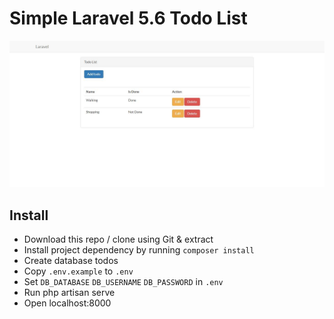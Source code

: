 # Simple Laravel 5.6 Todo List

![Todos](https://github.com/ryanrahman26/todos/blob/master/todos.jpg)

## Install
- Download this repo / clone using Git & extract 
- Install project dependency by running `composer install`
- Create database todos
- Copy `.env.example` to `.env`
- Set `DB_DATABASE` `DB_USERNAME` `DB_PASSWORD` in `.env`
- Run php artisan serve
- Open localhost:8000